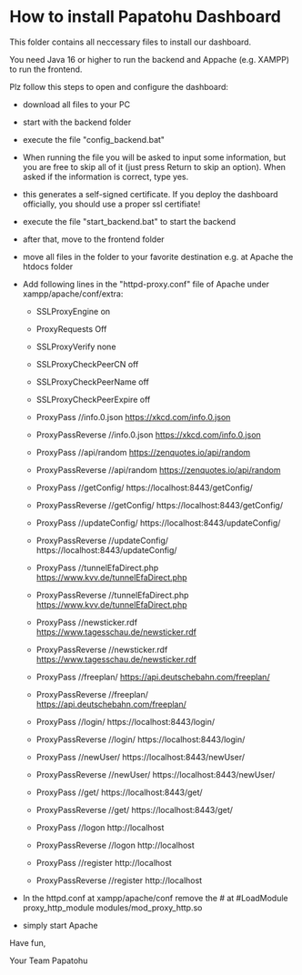 # How to install Papatohu Dashboard

This folder contains all neccessary files to install our dashboard.

You need Java 16 or higher to run the backend and Appache (e.g. XAMPP) to run the frontend.

Plz follow this steps to open and configure the dashboard:

- download all files to your PC
- start with the backend folder
- execute the file "config_backend.bat" 
- When running the file you will be asked to input some information, but you are free to skip all of it (just press Return to skip an option). When asked if the information is correct, type yes.
- this generates a self-signed certificate. If you deploy the dashboard officially, you should use a proper ssl certifiate!
- execute the file "start_backend.bat" to start the backend
- after that, move to the frontend folder
- move all files in the folder to your favorite destination e.g. at Apache the htdocs folder
- Add following lines in the "httpd-proxy.conf" file of Apache under xampp/apache/conf/extra:
  - SSLProxyEngine on
  - ProxyRequests Off
  - SSLProxyVerify none 
  - SSLProxyCheckPeerCN off
  - SSLProxyCheckPeerName off
  - SSLProxyCheckPeerExpire off
  - ProxyPass //info.0.json https://xkcd.com/info.0.json
  - ProxyPassReverse //info.0.json https://xkcd.com/info.0.json

  - ProxyPass //api/random https://zenquotes.io/api/random
  - ProxyPassReverse //api/random https://zenquotes.io/api/random

  - ProxyPass //getConfig/ https://localhost:8443/getConfig/
  - ProxyPassReverse //getConfig/ https://localhost:8443/getConfig/

  - ProxyPass //updateConfig/ https://localhost:8443/updateConfig/
  - ProxyPassReverse //updateConfig/ https://localhost:8443/updateConfig/

  - ProxyPass //tunnelEfaDirect.php https://www.kvv.de/tunnelEfaDirect.php
  - ProxyPassReverse //tunnelEfaDirect.php https://www.kvv.de/tunnelEfaDirect.php

  - ProxyPass //newsticker.rdf https://www.tagesschau.de/newsticker.rdf
  - ProxyPassReverse //newsticker.rdf https://www.tagesschau.de/newsticker.rdf

  - ProxyPass //freeplan/ https://api.deutschebahn.com/freeplan/
  - ProxyPassReverse //freeplan/ https://api.deutschebahn.com/freeplan/

  - ProxyPass //login/ https://localhost:8443/login/
  - ProxyPassReverse //login/ https://localhost:8443/login/

  - ProxyPass //newUser/ https://localhost:8443/newUser/
  - ProxyPassReverse //newUser/ https://localhost:8443/newUser/

  - ProxyPass //get/ https://localhost:8443/get/
  - ProxyPassReverse //get/ https://localhost:8443/get/

  - ProxyPass //logon http://localhost
  - ProxyPassReverse //logon http://localhost

  - ProxyPass //register http://localhost
  - ProxyPassReverse //register http://localhost
      
- In the httpd.conf at xampp/apache/conf remove the # at #LoadModule proxy_http_module modules/mod_proxy_http.so
      
- simply start Apache


Have fun,

Your Team Papatohu
